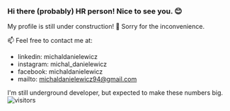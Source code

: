### Hi there (probably) HR person! Nice to see you. 😊 
My profile is still under construction! 🔧
Sorry for the inconvenience.

📫 Feel free to contact me at: 

- linkedin: michaldanielewicz
- instagram: michal_danielewicz
- facebook: michaldanieIewicz
- mailto: michaldanielewicz94@gmail.com

I'm still underground developer, but expected to make these numbers big.
![visitors](https://visitor-badge.glitch.me/badge?page_id=michaldanielewicz.visitor-badge)
